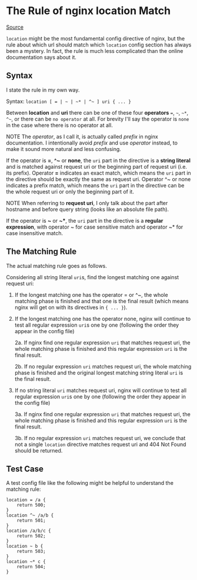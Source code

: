 The Rule of nginx location Match
================================
[Source](https://github.com/seansoong/songjinshan.com_blog/blob/master/articles/linux/the-rule-of-nginx-location-match.md)

`location` might be the most fundamental config directive of nginx, but the rule about which url 
should match which `location` config section has always been a mystery.  In fact, the rule is much 
less complicated than the online documentation says about it.

## Syntax

I state the rule in my own way.

Syntax: `location [ = | ~ | ~* | ^~ ] uri { ... }`

Between **location** and **uri** there can be one of these four **operators** `=`, `~`, `~*`, `^~`, or there can 
be `no operator` at all. For brevity I'll say the operator is `none` in the case where there is no 
operator at all.

NOTE The *operator*, as I call it, is actually called *prefix* in nginx documentation. I intentionally 
avoid *prefix* and use *operator* instead, to make it sound more natural and less confusing.

If the operator is **=**, **^~** or **none**, the `uri` part in the directive is a **string literal** and is matched 
against request uri or the beginning part of request uri (i.e. its prefix). Operator **=** indicates an 
exact match, which means the `uri` part in the directive should be exactly the same as request uri. 
Operator ^~ or none indicates a prefix match, which means the `uri` part in the directive can be the 
whole request uri or only the beginning part of it. 

NOTE When referring to **request uri**, I only talk about the part after hostname and before 
query string (looks like an absolute file path).

If the operator is **~** or **~\***, the `uri` part in the directive is a **regular expression**, 
with operator ~ for case sensitive match and operator ~\* for case insensitive match.

## The Matching Rule

The actual matching rule goes as follows.

Considering all string literal `uri`s, find the longest matching one against request uri:

1. If the longest matching one has the operator = or ^~, the whole matching phase is finished
   and that one is the final result (which means nginx will get on with its directives in `{ ... }`).

2. If the longest matching one has the operator none, nginx will continue to test all 
   regular expression `uri`s one by one (following the order they appear in the config file)

   2a. If nginx find one regular expression `uri` that matches request uri, the whole matching phase is finished and this regular expression `uri` is the final result.

   2b. If no regular expression `uri` matches request uri, the whole matching phase is finished and the original longest matching string literal `uri` is the final result.

3. If no string literal `uri` matches request uri, nginx will continue to test all regular 
   expression `uri`s one by one (following the order they appear in the config file)

   3a. If nginx find one regular expression `uri` that matches request uri, the whole matching
       phase is finished and this regular expression `uri` is the final result.

   3b. If no regular expression `uri` matches request uri, we conclude that not a
       single `location` directive matches request uri and 404 Not Found should be returned.

## Test Case

A test config file like the following might be helpful to understand the matching rule:

```text
location = /a {
    return 500;
}
location ^~ /a/b {
    return 501;
}
location /a/b/c {
    return 502;
}
location ~ b {
    return 503;
}
location ~* c {
    return 504;
}
```
